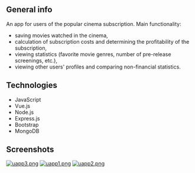 ## General info

An app for users of the popular cinema subscription. Main functionality:

-   saving movies watched in the cinema,
-   calculation of subscription costs and determining the profitability of the subscription,
-   viewing statistics (favorite movie genres, number of pre-release screenings, etc.),
-   viewing other users' profiles and comparing non-financial statistics.

## Technologies

-   JavaScript
-   Vue.js
-   Node.js
-   Express.js
-   Bootstrap
-   MongoDB

## Screenshots

[![uapp3.png](https://i.postimg.cc/fRDYLcMZ/uapp3.png)](https://postimg.cc/QHYFYWBn)
[![uapp1.png](https://i.postimg.cc/sDFYFF8M/uapp1.png)](https://postimg.cc/hhrzxYKn)
[![uapp2.png](https://i.postimg.cc/nV94wVd8/uapp2.png)](https://postimg.cc/0rxKzvRZ)
